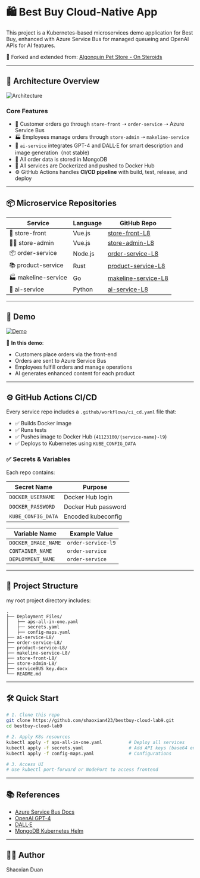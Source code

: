 
# 🛍️ Best Buy Cloud-Native App 

This project is a Kubernetes-based microservices demo application for Best Buy, enhanced with Azure Service Bus for managed queueing and OpenAI APIs for AI features.

🔄 Forked and extended from: [Algonquin Pet Store - On Steroids](https://github.com/ramymohamed10/Lab9_24F_CST8915)

---

## 📐 Architecture Overview

![Architecture](1C8E915D-1D16-42E0-820E-0171F442CF40.png)

### Core Features

- 🧾 Customer orders go through `store-front` ➝ `order-service` ➝ Azure Service Bus
- 🏭 Employees manage orders through `store-admin` ➝ `makeline-service`
- 🤖 `ai-service` integrates GPT-4 and DALL·E for smart description and image generation（not stable)
- 🧊 All order data is stored in MongoDB
- 🐳 All services are Dockerized and pushed to Docker Hub
- ⚙️ GitHub Actions handles **CI/CD pipeline** with build, test, release, and deploy

---

## 📦 Microservice Repositories

| Service           | Language | GitHub Repo |
|-------------------|----------|-------------|
| 🛒 store-front     | Vue.js   | [store-front-L8](https://github.com/shaoxian423/store-front-L8) |
| 🧑‍💼 store-admin     | Vue.js   | [store-admin-L8](https://github.com/shaoxian423/store-admin-L8) |
| 📦 order-service    | Node.js  | [order-service-L8](https://github.com/shaoxian423/order-service-L8) |
| 📚 product-service  | Rust     | [product-service-L8](https://github.com/shaoxian423/product-service-L8) |
| 🏭 makeline-service | Go       | [makeline-service-L8](https://github.com/shaoxian423/makeline-service-L8) |
| 🧠 ai-service       | Python   | [ai-service-L8](https://github.com/shaoxian423/ai-service-L8) |

---

## 🚀 Demo

[![Demo](https://github.com/RyanRen2023/bestbuy-on-steroids/assets/122996148/13d5adfa-621e-4932-9790-0f0c7ce1aaef)](https://github.com/RyanRen2023/bestbuy-on-steroids/assets/122996148/13d5adfa-621e-4932-9790-0f0c7ce1aaef)

🎥 **In this demo**:
- Customers place orders via the front-end
- Orders are sent to Azure Service Bus
- Employees fulfill orders and manage operations
- AI generates enhanced content for each product

---

## ⚙️ GitHub Actions CI/CD

Every service repo includes a `.github/workflows/ci_cd.yaml` file that:

- ✅ Builds Docker image
- ✅ Runs tests
- ✅ Pushes image to Docker Hub (`41123100/{service-name}-l9`)
- ✅ Deploys to Kubernetes using `KUBE_CONFIG_DATA`

### ✅ Secrets & Variables

Each repo contains:

| Secret Name        | Purpose               |
|--------------------|------------------------|
| `DOCKER_USERNAME`  | Docker Hub login       |
| `DOCKER_PASSWORD`  | Docker Hub password    |
| `KUBE_CONFIG_DATA` | Encoded kubeconfig     |

| Variable Name        | Example Value         |
|----------------------|------------------------|
| `DOCKER_IMAGE_NAME`  | `order-service-l9`     |
| `CONTAINER_NAME`     | `order-service`        |
| `DEPLOYMENT_NAME`    | `order-service`        |

---

## 📁 Project Structure

my root project directory includes:

```
.
├── Deployment Files/
│   ├── aps-all-in-one.yaml
│   ├── secrets.yaml
│   ├── config-maps.yaml
├── ai-service-L8/
├── order-service-L8/
├── product-service-L8/
├── makeline-service-L8/
├── store-front-L8/
├── store-admin-L8/
├── serviceBUS key.docx
└── README.md
```

---

## 🛠️ Quick Start

```bash
# 1. Clone this repo
git clone https://github.com/shaoxian423/bestbuy-cloud-lab9.git
cd bestbuy-cloud-lab9

# 2. Apply K8s resources
kubectl apply -f aps-all-in-one.yaml          # Deploy all services
kubectl apply -f secrets.yaml                 # Add API keys (base64 encoded)
kubectl apply -f config-maps.yaml             # Configurations

# 3. Access UI
# Use kubectl port-forward or NodePort to access frontend
```

---

## 📚 References

- [Azure Service Bus Docs](https://learn.microsoft.com/en-us/azure/service-bus-messaging/)
- [OpenAI GPT-4](https://openai.com/gpt-4)
- [DALL·E](https://openai.com/dall-e)
- [MongoDB Kubernetes Helm](https://artifacthub.io/packages/helm/bitnami/mongodb)

---

## 👨‍💻 Author

Shaoxian Duan  
